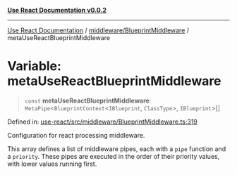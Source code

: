[**Use React Documentation v0.0.2**](../../../README.md)

***

[Use React Documentation](../../../modules.md) / [middleware/BlueprintMiddleware](../README.md) / metaUseReactBlueprintMiddleware

# Variable: metaUseReactBlueprintMiddleware

> `const` **metaUseReactBlueprintMiddleware**: `MetaPipe`\<`BlueprintContext`\<`IBlueprint`, `ClassType`\>, `IBlueprint`\>[]

Defined in: [use-react/src/middleware/BlueprintMiddleware.ts:319](https://github.com/stonemjs/use-react/blob/0635de04acc6b3a5c28dcf07d1e12a39a8b5e0b9/src/middleware/BlueprintMiddleware.ts#L319)

Configuration for react processing middleware.

This array defines a list of middleware pipes, each with a `pipe` function and a `priority`.
These pipes are executed in the order of their priority values, with lower values running first.
